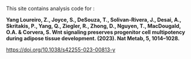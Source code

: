 This site contains analysis code for :

**Yang Loureiro, Z., Joyce, S., DeSouza, T., Solivan-Rivera, J., Desai, A., Skritakis, P., Yang, Q., Ziegler, R., Zhong, D., Nguyen, T., MacDougald, O.A. & Corvera, S. Wnt signaling preserves progenitor cell multipotency during adipose tissue development. (2023). Nat Metab, 5, 1014–1028.**

https://doi.org/10.1038/s42255-023-00813-y
